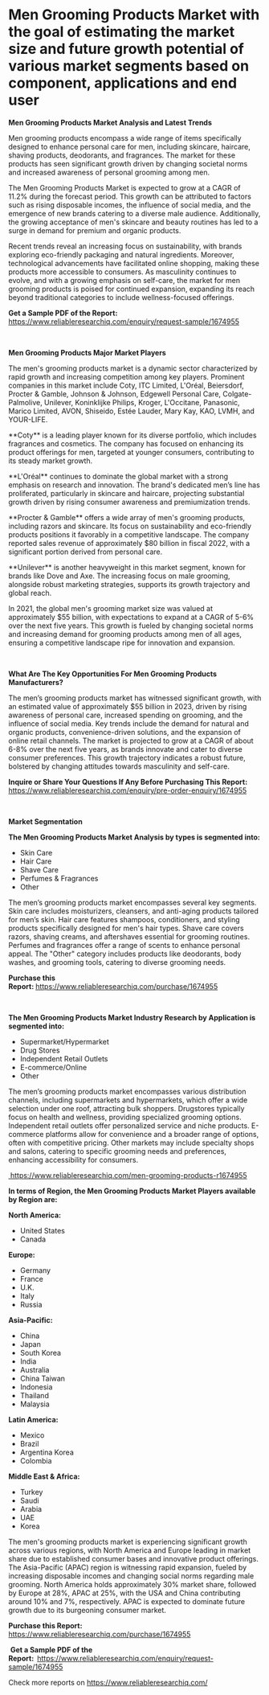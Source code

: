 <p><h1>Men Grooming Products Market with the goal of estimating the market size and future growth potential of various market segments based on component, applications and end user</h1></p><p><strong>Men Grooming Products Market Analysis and Latest Trends</strong></p>
<p><p>Men grooming products encompass a wide range of items specifically designed to enhance personal care for men, including skincare, haircare, shaving products, deodorants, and fragrances. The market for these products has seen significant growth driven by changing societal norms and increased awareness of personal grooming among men. </p><p>The Men Grooming Products Market is expected to grow at a CAGR of 11.2% during the forecast period. This growth can be attributed to factors such as rising disposable incomes, the influence of social media, and the emergence of new brands catering to a diverse male audience. Additionally, the growing acceptance of men's skincare and beauty routines has led to a surge in demand for premium and organic products.</p><p>Recent trends reveal an increasing focus on sustainability, with brands exploring eco-friendly packaging and natural ingredients. Moreover, technological advancements have facilitated online shopping, making these products more accessible to consumers. As masculinity continues to evolve, and with a growing emphasis on self-care, the market for men grooming products is poised for continued expansion, expanding its reach beyond traditional categories to include wellness-focused offerings.</p></p>
<p><strong>Get a Sample PDF of the Report:&nbsp;</strong> <a href="https://www.reliableresearchiq.com/enquiry/request-sample/1674955?utm_campaign=1842&utm_medium=2&utm_source=Github&utm_content=ia&utm_term=07022025&utm_id=men-grooming-products">https://www.reliableresearchiq.com/enquiry/request-sample/1674955</a></p>
<p>&nbsp;</p>
<p><strong>Men Grooming Products Major Market Players</strong></p>
<p><p>The men's grooming products market is a dynamic sector characterized by rapid growth and increasing competition among key players. Prominent companies in this market include Coty, ITC Limited, L'Oréal, Beiersdorf, Procter & Gamble, Johnson & Johnson, Edgewell Personal Care, Colgate-Palmolive, Unilever, Koninklijke Philips, Kroger, L'Occitane, Panasonic, Marico Limited, AVON, Shiseido, Estée Lauder, Mary Kay, KAO, LVMH, and YOUR-LIFE.</p><p>**Coty** is a leading player known for its diverse portfolio, which includes fragrances and cosmetics. The company has focused on enhancing its product offerings for men, targeted at younger consumers, contributing to its steady market growth.</p><p>**L'Oréal** continues to dominate the global market with a strong emphasis on research and innovation. The brand's dedicated men’s line has proliferated, particularly in skincare and haircare, projecting substantial growth driven by rising consumer awareness and premiumization trends.</p><p>**Procter & Gamble** offers a wide array of men's grooming products, including razors and skincare. Its focus on sustainability and eco-friendly products positions it favorably in a competitive landscape. The company reported sales revenue of approximately $80 billion in fiscal 2022, with a significant portion derived from personal care.</p><p>**Unilever** is another heavyweight in this market segment, known for brands like Dove and Axe. The increasing focus on male grooming, alongside robust marketing strategies, supports its growth trajectory and global reach.</p><p>In 2021, the global men's grooming market size was valued at approximately $55 billion, with expectations to expand at a CAGR of 5-6% over the next five years. This growth is fueled by changing societal norms and increasing demand for grooming products among men of all ages, ensuring a competitive landscape ripe for innovation and expansion.</p></p>
<p>&nbsp;</p>
<p><strong>What Are The Key Opportunities For Men Grooming Products Manufacturers?</strong></p>
<p><p>The men’s grooming products market has witnessed significant growth, with an estimated value of approximately $55 billion in 2023, driven by rising awareness of personal care, increased spending on grooming, and the influence of social media. Key trends include the demand for natural and organic products, convenience-driven solutions, and the expansion of online retail channels. The market is projected to grow at a CAGR of about 6-8% over the next five years, as brands innovate and cater to diverse consumer preferences. This growth trajectory indicates a robust future, bolstered by changing attitudes towards masculinity and self-care.</p></p>
<p><strong>Inquire or Share Your Questions If Any Before Purchasing This Report:</strong> <a href="https://www.reliableresearchiq.com/enquiry/pre-order-enquiry/1674955?utm_campaign=1842&utm_medium=2&utm_source=Github&utm_content=ia&utm_term=07022025&utm_id=men-grooming-products">https://www.reliableresearchiq.com/enquiry/pre-order-enquiry/1674955</a></p>
<p>&nbsp;</p>
<p><strong>Market Segmentation</strong></p>
<p><strong>The Men Grooming Products Market Analysis by types is segmented into:</strong></p>
<p><ul><li>Skin Care</li><li>Hair Care</li><li>Shave Care</li><li>Perfumes & Fragrances</li><li>Other</li></ul></p>
<p><p>The men’s grooming products market encompasses several key segments. Skin care includes moisturizers, cleansers, and anti-aging products tailored for men’s skin. Hair care features shampoos, conditioners, and styling products specifically designed for men's hair types. Shave care covers razors, shaving creams, and aftershaves essential for grooming routines. Perfumes and fragrances offer a range of scents to enhance personal appeal. The "Other" category includes products like deodorants, body washes, and grooming tools, catering to diverse grooming needs.</p></p>
<p><strong>Purchase this Report:&nbsp;</strong><a href="https://www.reliableresearchiq.com/purchase/1674955?utm_campaign=1842&utm_medium=2&utm_source=Github&utm_content=ia&utm_term=07022025&utm_id=men-grooming-products">https://www.reliableresearchiq.com/purchase/1674955</a></p>
<p>&nbsp;</p>
<p><strong>The Men Grooming Products Market Industry Research by Application is segmented into:</strong></p>
<p><ul><li>Supermarket/Hypermarket</li><li>Drug Stores</li><li>Independent Retail Outlets</li><li>E-commerce/Online</li><li>Other</li></ul></p>
<p><p>The men’s grooming products market encompasses various distribution channels, including supermarkets and hypermarkets, which offer a wide selection under one roof, attracting bulk shoppers. Drugstores typically focus on health and wellness, providing specialized grooming options. Independent retail outlets offer personalized service and niche products. E-commerce platforms allow for convenience and a broader range of options, often with competitive pricing. Other markets may include specialty shops and salons, catering to specific grooming needs and preferences, enhancing accessibility for consumers.</p></p>
<p><a href="https://www.reliableresearchiq.com/men-grooming-products-r1674955?utm_campaign=1842&utm_medium=2&utm_source=Github&utm_content=ia&utm_term=07022025&utm_id=men-grooming-products">&nbsp;https://www.reliableresearchiq.com/men-grooming-products-r1674955</a></p>
<p><strong>In terms of Region, the Men Grooming Products Market Players available by Region are:</strong></p>
<p>
    <p> <strong> North America: </strong>
        <ul>
            <li>United States</li>
            <li>Canada</li>
        </ul>
        </p> 
    <p> <strong> Europe: </strong>
        <ul>
            <li>Germany</li>
            <li>France</li>
            <li>U.K.</li>
            <li>Italy</li>
            <li>Russia</li>
        </ul>
        </p> 
    <p> <strong> Asia-Pacific: </strong>
        <ul>
            <li>China</li>
            <li>Japan</li>
            <li>South Korea</li>
            <li>India</li>
            <li>Australia</li>
            <li>China Taiwan</li>
            <li>Indonesia</li>
            <li>Thailand</li>
            <li>Malaysia</li>
        </ul>
        </p> 
    <p> <strong> Latin America: </strong>
        <ul>
            <li>Mexico</li>
            <li>Brazil</li>
            <li>Argentina Korea</li>
            <li>Colombia</li>
        </ul>
        </p> 
    <p> <strong> Middle East & Africa: </strong>
        <ul>
            <li>Turkey</li>
            <li>Saudi</li>
            <li>Arabia</li>
            <li>UAE</li>
            <li>Korea</li>
        </ul>
    </p>
    </p>
<p><p>The men's grooming products market is experiencing significant growth across various regions, with North America and Europe leading in market share due to established consumer bases and innovative product offerings. The Asia-Pacific (APAC) region is witnessing rapid expansion, fueled by increasing disposable incomes and changing social norms regarding male grooming. North America holds approximately 30% market share, followed by Europe at 28%, APAC at 25%, with the USA and China contributing around 10% and 7%, respectively. APAC is expected to dominate future growth due to its burgeoning consumer market.</p></p>
<p><strong>Purchase this Report: </strong><a href="https://www.reliableresearchiq.com/purchase/1674955?utm_campaign=1842&utm_medium=2&utm_source=Github&utm_content=ia&utm_term=07022025&utm_id=men-grooming-products">https://www.reliableresearchiq.com/purchase/1674955</a></p>
<p>&nbsp;<strong>Get a Sample PDF of the Report:&nbsp;&nbsp;</strong><a href="https://www.reliableresearchiq.com/enquiry/request-sample/1674955?utm_campaign=1842&utm_medium=2&utm_source=Github&utm_content=ia&utm_term=07022025&utm_id=men-grooming-products">https://www.reliableresearchiq.com/enquiry/request-sample/1674955</a></p>
<p><strong></strong></p>
<p>Check more reports on <a href="https://www.reliableresearchiq.com/?utm_campaign=1842&utm_medium=2&utm_source=Github&utm_content=ia&utm_term=07022025&utm_id=men-grooming-products">https://www.reliableresearchiq.com/</a></p>